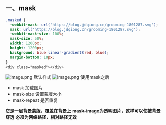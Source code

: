 ## 一、mask
```css
.masked {
  -webkit-mask: url('https://blog.jdqiong.cn/grooming-1801287.svg');
  mask: url('https://blog.jdqiong.cn/grooming-1801287.svg');
  -webkit-mask-size: 100%;
  mask-size: 50%;
  width: 1200px;
  height: 1200px;
  background: blue linear-gradient(red, blue);
  margin-bottom: 10px;
}
<div class="masked"></div>
```

![image.png](https://cdn.nlark.com/yuque/0/2022/png/12654185/1669131769438-82eeed47-6398-400f-b35a-773ea81b67f1.png#averageHue=%234700b7&clientId=uc9cc8901-5ecf-4&from=paste&height=209&id=u915e759d&originHeight=261&originWidth=261&originalType=binary&ratio=1&rotation=0&showTitle=false&size=2735&status=done&style=none&taskId=u1cf72399-09f5-4007-bf73-a5e50a5be92&title=&width=208.8)
默认样式
![image.png](https://cdn.nlark.com/yuque/0/2022/png/12654185/1669131798264-66a559b2-be18-4025-bbba-753c7863d260.png#averageHue=%23e5cae3&clientId=uc9cc8901-5ecf-4&from=paste&height=206&id=u6b370d4b&originHeight=257&originWidth=268&originalType=binary&ratio=1&rotation=0&showTitle=false&size=14463&status=done&style=none&taskId=u0853bfa5-576d-415c-a43a-21c3a4ecc86&title=&width=214.4)
使用mask之后
<!-- ![](https://blog.jdqiong.cn/202203041315243.jpg) -->

- mask	加载图片
- mask-size	设置蒙版大小
- mask-repeat	   是否重复

**它是一层背景蒙版，覆盖在背景上**
**mask-image为透明图片，这样可以使被背景穿透**
**必须为网络路径，相对路径无效**

